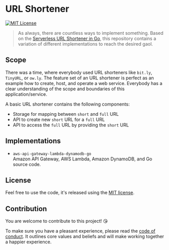 # URL Shortener

[![MIT License](https://badgen.now.sh/badge/License/MIT/blue)](https://github.com/superluminar-io/url-shortener/blob/master/LICENSE.md)

> As always, there are countless ways to implement something. Based on the [Serverless URL Shortener in Go](https://github.com/superluminar-io/godays-workshop), this repository contains a variation of different implementations to reach the desired gaol.

## Scope

There was a time, where everybody used URL shorteners like `bit.ly`, `TinyURL`, or `ow.ly`. The feature set of an URL shortener is perfect as an example how to create, host, and operate a web service. Everybody has a clear understanding of the scope and boundaries of this application/service.

A basic URL shortener contains the following components:

* Storage for mapping between `short` and `full` URL
* API to create new `short` URL for a `full` URL
* API to access the `full` URL by providing the `short` URL

## Implementations

* `aws-api-gateway-lambda-dynamodb-go` \
  Amazon API Gateway, AWS Lambda, Amazon DynamoDB, and Go source code.

## License

Feel free to use the code, it's released using the [MIT license](LICENSE.md).

## Contribution

You are welcome to contribute to this project! 😘 

To make sure you have a pleasant experience, please read the [code of conduct](CODE_OF_CONDUCT.md). It outlines core values and beliefs and will make working together a happier experience.
